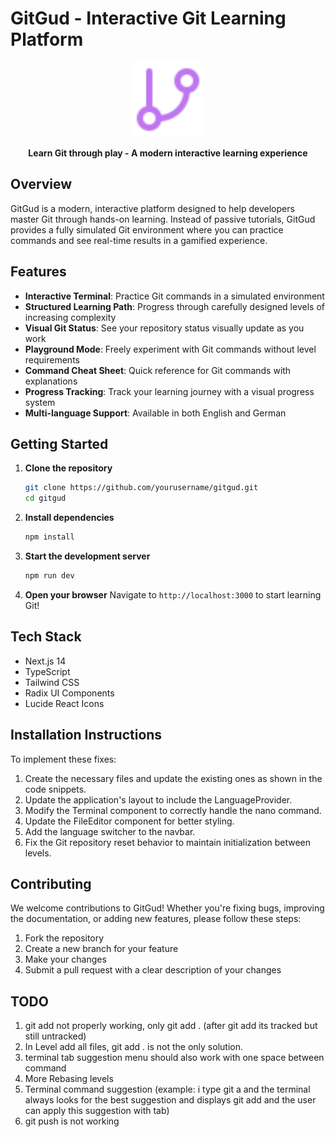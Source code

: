 # GitGud - Interactive Git Learning Platform

<p align="center">
  <img src="./public/gitBranch.svg" alt="GitGud Logo" width="120" height="120" />
</p>

<p align="center">
  <strong>Learn Git through play - A modern interactive learning experience</strong>
</p>

## Overview

GitGud is a modern, interactive platform designed to help developers master Git through hands-on learning. Instead of passive tutorials, GitGud provides a fully simulated Git environment where you can practice commands and see real-time results in a gamified experience.

## Features

- **Interactive Terminal**: Practice Git commands in a simulated environment
- **Structured Learning Path**: Progress through carefully designed levels of increasing complexity
- **Visual Git Status**: See your repository status visually update as you work
- **Playground Mode**: Freely experiment with Git commands without level requirements
- **Command Cheat Sheet**: Quick reference for Git commands with explanations
- **Progress Tracking**: Track your learning journey with a visual progress system
- **Multi-language Support**: Available in both English and German

## Getting Started

1. **Clone the repository**

    ```bash
    git clone https://github.com/yourusername/gitgud.git
    cd gitgud
    ```

2. **Install dependencies**

    ```bash
    npm install
    ```

3. **Start the development server**

    ```bash
    npm run dev
    ```

4. **Open your browser**
   Navigate to `http://localhost:3000` to start learning Git!

## Tech Stack

- Next.js 14
- TypeScript
- Tailwind CSS
- Radix UI Components
- Lucide React Icons

## Installation Instructions

To implement these fixes:

1. Create the necessary files and update the existing ones as shown in the code snippets.
2. Update the application's layout to include the LanguageProvider.
3. Modify the Terminal component to correctly handle the nano command.
4. Update the FileEditor component for better styling.
5. Add the language switcher to the navbar.
6. Fix the Git repository reset behavior to maintain initialization between levels.

## Contributing

We welcome contributions to GitGud! Whether you're fixing bugs, improving the documentation, or adding new features, please follow these steps:

1. Fork the repository
2. Create a new branch for your feature
3. Make your changes
4. Submit a pull request with a clear description of your changes

## TODO

1. git add <filename> not properly working, only git add . (after git add <filename> its tracked but still untracked)
2. In Level add all files, git add . is not the only solution.
3. terminal tab suggestion menu should also work with one space between command
4. More Rebasing levels
5. Terminal command suggestion (example: i type git a and the terminal always looks for the best suggestion and displays git add and the user can apply this suggestion with tab)
6. git push is not working
